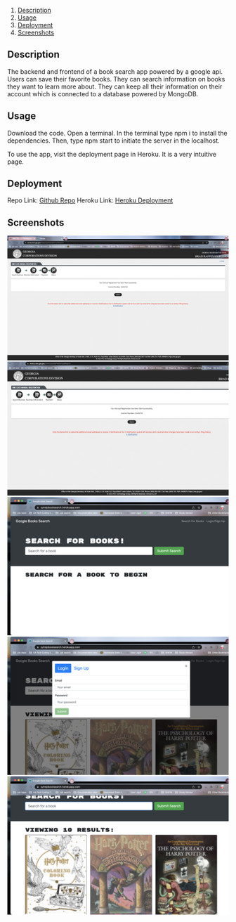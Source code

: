 1. [Description](#Description)
2. [Usage](#Usage)
3. [Deployment](#Deployment)
4. [Screenshots](#Screenshots)

## Description

The backend and frontend of a book search app powered by a google api. Users can save their favorite books. They can search information on books they want to learn more about. They can keep all their information on their account which is connected to a database powered by MongoDB.


## Usage

Download the code. Open a terminal. In the terminal type npm i to install the dependencies. Then, type npm start to initiate the server in the localhost.

To use the app, visit the deployment page in Heroku. It is a very intuitive page.

## Deployment
Repo Link: [Github Repo](https://github.com/sytrejo/reactBookSearch)
Heroku Link: [Heroku Deployment](https://sytrejobooksearch.herokuapp.com/)

## Screenshots

![Picture 1](./images/picture1.jpg)
![Picture 2](./images/picture2.jpg)
![Picture 3](./images/picture3.jpg)
![Picture 4](./images/picture4.jpg)
![Picture 5](./images/picture5.jpg)